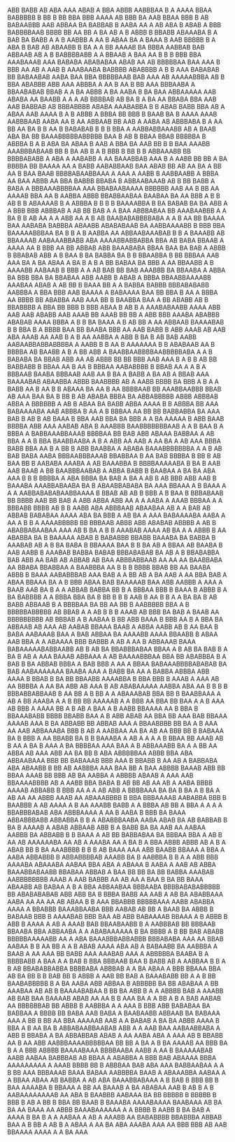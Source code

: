ABB BABB AB ABA AAA ABAB  A BBA   ABBB  AABBBAA B A    AAAA BBAA  BABBBBB B BB B BB BBA BBB AAAA AB    BBB  BA AAB BBAA  BBB  B  AB BABAABBB  AAB ABBAA  BA BABBAB  B AABA  AA  A AB ABA   B  ABAB  A BBB BABBBBAAB  BBBB BB  AA BB   A BA AB A B ABBB  B      BBABB ABAAABA    B A BAB   BA BABB  A  A B  AABBB  A AA B ABAA BA A BAAA B AAB  BBBBB B  A ABA   B  BAB AB  ABAABB B BA  A A BB  AAAAB BA   BBBA  AABBAB BAB ABBAAB AB A B BABBBBABB A  A BBAAB A BAA AA B B   B BBB  BBA    AAABAAAB AAA BABABA  ABABABAA  ABAB AA  AB   BBBBBAA BAA AAA B BBB AA  AB A  AAB   B AAABAABA BABBBB ABABBBB A  B  B   AAA BABABAB BB BABAABAB AABA BAA    BBA   BBBBBAAB BAB AAA AB AAAAABBBA AB B  BBA ABABBB  ABB AAA  ABBBA  A AA  B   AA B BB   AAA BBBAABA  A   BBAABABAB BBAB A A BA ABBB A BA AABA B BA  BAA ABBAAAAA AAB  ABABA AA BAABB A A  A AB  BBBBAB AB BA B A BA AA BBABA  BBA AAB  AAB BABBAB  AB BBBABBBB ABABA AAABABBA B B ABAB BABB BBA AB A  ABAA  AAB AAAA B  A B ABBB A BBBA BB BBB B BAAB  BA B  AAAA AAAB   AABBBAAB AABA   AA B AA ABBAAB  BB AAB  A  AABA AB ABBBABA B  A AA BB AA BA B B AA  B BABABAB B  B  B BBA A AABBABBAAABB AB A  BAAB ABA BA BB BAAABBBBBABBBBB BAA  B AB B BBAA BBAB BBBBBA B ABBBA  B A  B  ABA BA ABAA B AAB A BBA BA  AAB BB  B B BAA   AAABB AAABBBABAAB  BB B BA   AB B   A    B  BBB B BB  B B ABBAAABB   BB  BBBBABABB A ABA A  AABABB A AA BAAABBAB AAA B  A   AABB BB BB A BA  BBBBA BB BAAAA   AA A BABB AABABBAAB  BAA    ABAB BB AB AA BA  A BB AA B BAA  BAAB BBBBABAABBAAA A AAA   A AABB B   AABBAABB  A BBBA AA BAA   ABBB AA  BBA BABBB BBABA B ABBAABAAAB AB B BB BABB A BABA A BBBAAABBBBAA AAA BBABAABAAAA BBBBBB  AAB AA B BB AA  AAAAB BBA AA B AABBA ABBB BBABBAABAA BAABAA BA AA  BBB A B B AB   B B   ABAAAAB   B A ABBBA B  B B  B BAAAABBA B BA BABAB BA       BA ABB A  A BBB BBB  ABBBAB A AB BB   BAB A A    BAA ABBBABAA BB   AAABAABBB A  A BA B B    AB AA A A    ABB AA  A B  AB  BAABABABBBBABA  A A  B AA   BB BAAAA BAA   AABABA BABBBA  ABAABB   ABABABAAB BA AABBAAAABB B    BBB BBA    BAAAAABBBAA  BA    B   B A B AABBA AA  ABBAABAAABAB B    B A BAAABB  AB BBAAAAB AABAAABBABB ABA AAAABBABBABBA BBA AB  BABA BBAAB  A AAAA  AA B  BBB AA BB ABBAB  ABB BAAABABA BBAA BAA BA BAB A ABBB   B   BBABAB ABB A B BAA B BA  BABBA        BA B B BBAABBA B BB BBBAA AAB AAA BA A BA  ABAA A BA B  A B  A BB BABAA BA  BBB A AA  BBAABB A B AAAABB AABAAB B BBB A   A AB BAB BB  BAB AAABBB BA BBAABA A ABBA  BA  BBB  BBA BA BBABAA  ABB  AABB B ABAB A BBBA BBAABBAAAABB AAABAA    ABAB  A AB    BB  B BAAA BB A    A BABBA BABBB  BBBABABABB  AABBBA A BBA  BBB   AAB BAAAA A  BABAAAA BAA BB BBA B AA A  BBBA AA  BBBB BB  ABABBA AAB AAA BB B BAABBA BAA A BB ABABB AB B BBABBBB A   BBA BB   BBB B BBB  ABAA B  AB B  A AAABABAABB AAAA    ABB  AAB AAB ABABB AAB AAAB    BB AAAB BB  BB A  ABB BBB AAABA ABABBB  ABABAB  AAAA  BBBA A B B BA BAAA A  B AB BB A AA ABBAAB BAAAABAB B     B   BBA  B A BBBB BAA BB BAABA  BBB AA AAB  BABB B ABB AAAB  AB AAB  ABA AAAB AA      AAB  B A  B     AA AABBA A ABB  B BA B AB BAB AABB  AABAABBABBABBBBA  A AABB   B   B AA    B  AAAAAAA  B B ABABAAB AA B BBBBA AB BAABB A  B  A BB  ABB A BAABBAABBBBAABBBBBABA A A B BABABA  BA BBAB   ABB   AA AB ABBB BB BB    BBB  AAB  AAA   B A B B  AB  BB BABBABB  B BBAA AA B AA  B BBBAA AABABBBB B BBAB AA A A B A BBBAAB BAABA BBBAAB AAB  AA B   BA  A  BABB A BA AB  A  BBAB AAA BAAAABAB  ABAABBA ABBB  BAABBBB AB A  AABB   BBBB  BA BBB  A B A A  BABB  AA B AA B B  ABAAA BA  AA  B AA  BBBBAAB  BB AAABBAABBB BBAB AB  AAA BAA  BA B    BB B AB ABABA BBBA BA ABBABBBBB ABBB ABBBAB ABBA A  BBBBBB A  AB B ABAA BA BABB ABBA  AAAA B  B ABBBA BB AAA BABAAAABA AAB ABBBA B AA    A B BBBAA AA BB BB  BABBABBA  BA  AAA BAB  B AB B AB  BAAA B BBA  AAB BBA  BA  BBB   A A  BA  AAAAA  B ABB    BAAB BBBBA   ABB AAA AABAB ABA B AAABBB BAABBBBBBBAAB  A  A  B BAA B A BBBA     A BABBAAABBAAAB  BBBBAA BB BAB ABB ABAAA  BABBAA A AB BBA A A B     BBA BAABBAABA A    B A ABB  AA  AAB A AA BA A AB AAA BBBA BABB BBA AA B A   BB B     ABB BAABBA A ABABA   BAAABBBBBBBA  A   A B AB BAB BABA  AABA BBBAABBBAAAB BBABBAA B  AA BAB BBBBA B  BB B  AB  BAA  BB B   AABABA  AAABA A AB BAAABBA B BBBBAAAAABA  B BA B AAB  AAB BAAB   A BB BAABBBAABAB A    ABBA BABB B BAABAA A BA BA ABA  AAA B B B BBBBA A ABA BBBA  BA  BAB   A  BA   A   AB B AB   BBB ABB AAB  B BAAABA   AAABBABAABA BA  B ABAABBABABA BA AAA BBAAA A B BAAA  A A A AABBABABABAABBAAAA B BBAB AB  AB B BBB A B BAA    B BBBABAAB BB  BBBB   AAB BB  BAB  A  ABB   ABBA ABB AA  A A AABA A AAAB BBBAA A A BBBABB   BBBB AB B B AABB     ABA ABBBAAB  ABAABAA  AB A A BAB  AB ABBAB BABABAA AAAA     ABA BA  BBB A AB BA  A  AAA  BABAAAABA AABA   A   AA A   B  B A  AAAABBBBB BB BBBAAB ABBB ABB ABABAB   ABBBB A AB B ABABBABAABAA AAA AB B BA A  B B   AAABAB AAAA AB  BA A A ABBB  B AA   ABABBA  BA  B BAAAAA ABAB B  BABABBB   BBABB    BAAABA     BA BABBA B   AAABAB AB  A B  BA BABA B BBAAAA BAA  B    B BA AB A   BBAA AB BAABA  B  AAB AABB B AAABAB BABBA   BABAB BBBABABAB    BA AB  A B BBABABBA BAB ABB  AA BAB  AB ABBAB  AB   BAA   ABBBABBAAB AA AA  AA  BAABBABA AA   BBABA BBABBAA  A    BAABBBA AA  B B   B  BBBB  BBAB BB AA  BAABA ABBB  B BAAA AABABBBAB AAA   BAB A A BB AB A BA AAB A AA  BBA BAB  A    ABAA BBAAA    BA A    B BBB ABAA  BAB    BAAAAAB  BAA ABB    AABBB A AAA A BAAB AAB BA B  A A ABBAB BABBA  BB B A    BBBAA BBB B BAAA  B ABBB  B A BA BABBBB A A  BBBA BBA BA B  BB B  B   B AAB B AA B B A  A BA BA B AB BABB ABBAAB B A BBBBAA  BA   BB AA BB B AABBBBB BBA A B  BBBBBABBBBB    AB BBAB A    A  AB B B B   AAAB  AB  BBB  BA  BAB  A BAAB AA BBBBBBBBB AB BBBAB  A   B AABAA   B BB ABB BAAA B  BBB AA B A BBA BA ABBAAB AB AAA AB  AABAB  BBAAA  BAAB A ABBA  AABB  AB B  AA   BAA  B  BABA AABAAAB  BAA A BAB ABBAA   BA AAAABB AAAA BBAABB B ABAA AAB BBA A A  ABAAAA BBB BABBB A  AB A   AA B ABBAAAB  BAAA BABAAAAABABBAABB AB B AB BA BBABBBABAA  BBAA A B AB BA  BAB   B   A BA B    AB  A   AAA BAAAB ABBAAA  A AB BAAAABBBAA BBA BB   ABABBBA   B A BAB B    BA ABBAB BBBA A  BAB   BBB    A  AA A  BBAA   BABAAABBBBABABAB  BA BAB AABAAAAAAA  BAABA AAA A BABB BA AA  A BABBA   ABBBA ABB AAAA  B BBAB B BA  BB BBAABB  AAAABBA B BBA BBB  B AAAB A  AAA  AB AA BBBBA  A AA   BA  ABB   AB AAA B  AB  ABABAAAAA    AABBA     ABA AA B  B B B  BBBABBABBAAB B AA BB   A   B BB   A A ABAAABAB BBA  BB B  BAABBAAA A AB A BB  AAABA    A A B  BB BB AAAAAB A A   BBB AA BBA    BB BAA A A  B  AAA  AB  BBB  A AAAA BB A B AB A BAA A B   AABB   BBAAAA AA B  BBA B BBAAABABB BBBB BBABB BAA A  B ABB ABAB  AA  BBA  BB  AAA BAB BBAAA AAAAB AAA B BA ABBABB  BB ABBAB  AAA  A BBAABBBB BB  BA A B   AAA AA   AAB  ABBAAABA  BBB  B  AB A AABBAA AA BA AB AA  BBB BB B   BABAAA BA   B BBB   A  AA  BBABB BA  B     B BAAABA A AB A  A  A A B BBAA  BB  AAAB AB  B AA      A BA B AAA  A BA  BBBBAA AAA BAA A  B ABBAAABB BA A   A    BB  AA ABBA AB AAA  ABB  AA BA BB  B ABA ABBBBBAA ABBB     BBA   ABA ABBAABAAA BBB BB BABAAAB BBB AAA   B  BBABB B  AA AB   A BABBABA ABA ABAABB B  BB AB AABBBA    AAA  BAA BB A BAA ABBBB BAAAB  ABB BB BBAA AAAB BB BBB AB BA    AABBA A    ABBBB ABAAB A AAA AAB  BBAAAABBBB    AB   A AABB BBA BABA B  AB BB AB AA     AB A  AABA BBBB AAAAB ABBABB B BBB  AA A A   AB ABB  A BBBBAAA BA BA   B  BA A B BA   A  AB AA AA  ABBB  AAAB AA ABAAABBBB   B BBA BBBAAAAB AABABBA BBB    B BAABBB A   AB AAAA   A B    AA AAABB BABB A A  BBBA AB BB A  BBA A     A   A A  BBABBBABAB  ABA  ABBBAAAA A  AA B AABA B BBB BA BAAA  ABBABBBABB ABBABBA B B A ABABBBAABA AABA ABAB  BA   AB   BABBAB B BA   B AAAAB A ABAB  ABBAAB ABB B A    BABB  BA BA  AAB AA AABAA AABBB  BA ABBABB  B B  BAAA A   AB BB  BABBABAA BA  BBBAA BBA  A    AB B AA AB AAAAAABA AA  AB  A   AAABA AA  A  BA B A BBA ABBB  ABBB   AB A B A  ABAB BB B BA   AAABBBB B  B  B AB   BAAA  AAA ABB   BAABB BBAAA A   BBA A AABA ABBABBB B ABBABBBBAB      AAABB  BA  B   AABBBA B  B  A  A   ABB BBB  AAAABA ABAAABA AABAA BBA  ABA A ABAAA  B  AABA A AAB AB ABBA BAAABBABAABB  BBABAA    ABBAB  A  BAA BB BB BA BB BABBA  AAABAB AABBBBBBBB AAAB A AAB   BABBB AA AB AA A BAA B BA BB BAAA ABAABB  AB  BABAA A B A  BBA ABBAABAA  BBBAABA  BBBBABABABBBBB BB ABABABABAB  ABB  ABB BA   B BBBA  BABB AA AAB A AB  BA   ABABBAAA AABA AA  AA AA AB  ABAA B  B AAA BBABBB BBBBBAAA    AABB  ABABBA AAAA   A     BBABBB BAAABBAABA  BBB AABAB AB BB A   BAAB BA ABBB B  BABAAB   BBB B AAAABAB BBB BAA  AB ABB BABAAAAB BBAAA A B ABBB B ABB B AAAA  A AB A AAAB BAB   BBAABAABB B A AABBBAB BB BBBAAB  BBAABA BBA ABBAABA  A   A ABABAAAAAA B BA BBBB  A B BB BAB ABABB BBBBBAAAAABB  AA  A  ABA    BAAABBBABBABBB BBBABABA  AAA  AA BBAB AABAA B B  AA BB A  A  B ABAB AAAA ABA AB A BABAABB BA  AABBBA  A BAAB A  AA   AAA  BB  BABB AAA  AAABAB AAA A  ABBBBBA BAABA B  A BBBBABB A BAA A A BAB B BBA BBBAAB BAA B  BABB AB A AABBAA B B A B  AB BBABABBABBA BBBBABA ABBBAB  A   A BA ABAA A BBB BBAAA  BBA AB BA  BB B B   BAB BB B ABBB A  AAB  BB   BAB  A BAAABABB    BB A A  B BB BAABABBBBB B   A BA AABA  ABB ABBAA   B ABBBBB BA   BB ABABAA A BB AAABAA AB AB B BAAAABABAA B BB  BA ABB  B  A  A ABBBB BAB A  AAABB AB BAB BAA  BAAAAB ABAB  AA AA B  B AAA  BA A A BB A  B  A  BAB AABAB  AA BBBBBBAB BB ABBB B AABBBA A A     AAA B BBB ABB BABABAA BA BABBAA A BBBB BB BABA AAB BABA  A BAABAABB  ABBAAB BA BABAAA AAA A   BB  B BB  AA BBA  AAAAAB AAB   A  A BABAB A    BA   BA  ABBB AAAA  B BBA A B  AA BA B   ABBABAABBAABAB ABB  A  A AAB BAA AABAABBABA A ABB    B  BBABA A  BA    ABBABBAB  ABAB  A AA  AABA ABA A AAA AB B   BBABB AA B AA ABB  AABBBAAAABBBBBAA BB BB A BA A  B    BA  AAAAB   AA  BBB  BA  B A A BBB ABBBB   BAAAABAAA   BBBBAABA  AABB  A  AA B  BAAAAABAB    AABB AABAA BABBBAB AB BBAA A ABABBA A BBB BAB ABAAAA  BBBA AAAAAAAAA   A AAAB BBBB BB B    ABBBAA BAB ABA  AAA BABBAABAA A A  B BB   AAA BBBAAAB BAAA  BABAA  AABBBBA  BAAB A  ABAAABBA AABAA A  A BBAA  ABAA AB  BABBA   A AB ABA BAAABBABAAA A  B BAB B BBB BB B BAA AAAABA  B BBAAA A BB AA BAAAB A BA   ABABAA AAB B   AB  B   A B   AABAAAAAAAAB AA ABA B BAABBB  AABAAA  BA BB BBBBB B  BBBBB  B BBB   B AB A  BB B  BBA BB BAAB B  BAAABA  AAAABAAAA  BAABAAA AB BA BA AA BAAA AA  ABBB BAAABAAAAAA A A BBBB      B   AABB B  BA BAB A    AAAA   B BA   B A  A AABAA  A AB A  AAABB  AA BABABBBB BBABBBA  ABBAB  BAA A B BB  A   AB B  A    ABAA A AA BA    ABA AAABA AAA  AA  BBB BBB AB  AAB  BBAAAA  AAAA  A  A BA AAA 
